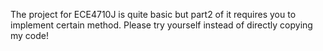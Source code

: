 The project for ECE4710J is quite basic but part2 of it requires you to implement certain method.
Please try yourself instead of directly copying my code!
